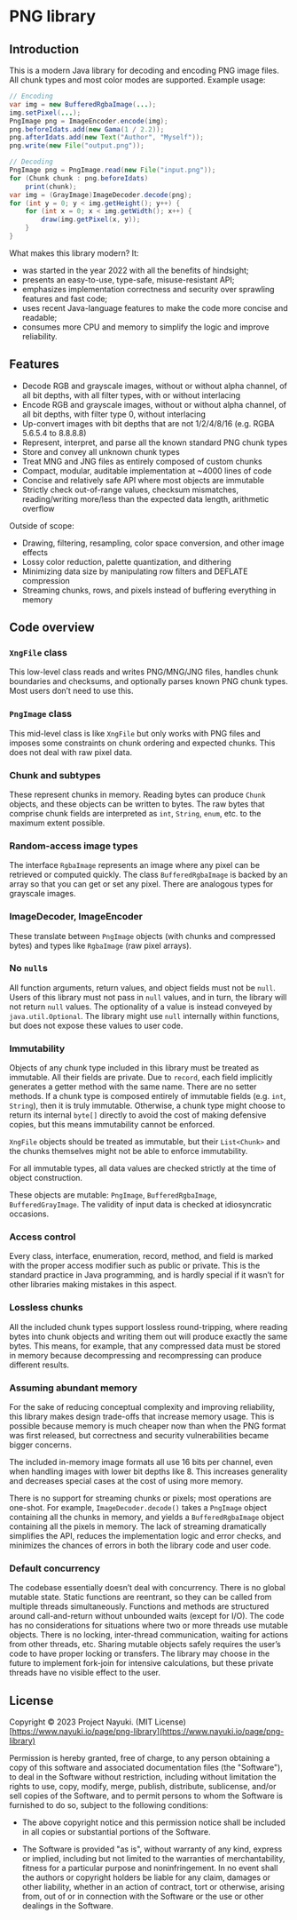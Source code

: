 PNG library
===========

Introduction
------------

This is a modern Java library for decoding and encoding PNG image files. All chunk types and most color modes are supported. Example usage:

```java
// Encoding
var img = new BufferedRgbaImage(...);
img.setPixel(...);
PngImage png = ImageEncoder.encode(img);
png.beforeIdats.add(new Gama(1 / 2.2));
png.afterIdats.add(new Text("Author", "Myself"));
png.write(new File("output.png"));

// Decoding
PngImage png = PngImage.read(new File("input.png"));
for (Chunk chunk : png.beforeIdats)
    print(chunk);
var img = (GrayImage)ImageDecoder.decode(png);
for (int y = 0; y < img.getHeight(); y++) {
    for (int x = 0; x < img.getWidth(); x++) {
        draw(img.getPixel(x, y));
    }
}
```

What makes this library modern? It:

* was started in the year 2022 with all the benefits of hindsight;
* presents an easy-to-use, type-safe, misuse-resistant API;
* emphasizes implementation correctness and security over sprawling features and fast code;
* uses recent Java-language features to make the code more concise and readable;
* consumes more CPU and memory to simplify the logic and improve reliability.


Features
--------

* Decode RGB and grayscale images, without or without alpha channel, of all bit depths, with all filter types, with or without interlacing
* Encode RGB and grayscale images, without or without alpha channel, of all bit depths, with filter type 0, without interlacing
* Up-convert images with bit depths that are not 1/2/4/8/16 (e.g. RGBA 5.6.5.4 to 8.8.8.8)
* Represent, interpret, and parse all the known standard PNG chunk types
* Store and convey all unknown chunk types
* Treat MNG and JNG files as entirely composed of custom chunks
* Compact, modular, auditable implementation at ~4000 lines of code
* Concise and relatively safe API where most objects are immutable
* Strictly check out-of-range values, checksum mismatches, reading/writing more/less than the expected data length, arithmetic overflow

Outside of scope:
* Drawing, filtering, resampling, color space conversion, and other image effects
* Lossy color reduction, palette quantization, and dithering
* Minimizing data size by manipulating row filters and DEFLATE compression
* Streaming chunks, rows, and pixels instead of buffering everything in memory


Code overview
-------------

### `XngFile` class
This low-level class reads and writes PNG/MNG/JNG files, handles chunk boundaries and checksums, and optionally parses known PNG chunk types. Most users don’t need to use this.

### `PngImage` class
This mid-level class is like `XngFile` but only works with PNG files and imposes some constraints on chunk ordering and expected chunks. This does not deal with raw pixel data.

### Chunk and subtypes
These represent chunks in memory. Reading bytes can produce `Chunk` objects, and these objects can be written to bytes. The raw bytes that comprise chunk fields are interpreted as `int`, `String`, `enum`, etc. to the maximum extent possible.

### Random-access image types
The interface `RgbaImage` represents an image where any pixel can be retrieved or computed quickly. The class `BufferedRgbaImage` is backed by an array so that you can get or set any pixel. There are analogous types for grayscale images.

### ImageDecoder, ImageEncoder
These translate between `PngImage` objects (with chunks and compressed bytes) and types like `RgbaImage` (raw pixel arrays).

### No `null`s
All function arguments, return values, and object fields must not be `null`. Users of this library must not pass in `null` values, and in turn, the library will not return `null` values. The optionality of a value is instead conveyed by `java.util.Optional`. The library might use `null` internally within functions, but does not expose these values to user code.

### Immutability
Objects of any chunk type included in this library must be treated as immutable. All their fields are private. Due to `record`, each field implicitly generates a getter method with the same name. There are no setter methods. If a chunk type is composed entirely of immutable fields (e.g. `int`, `String`), then it is truly immutable. Otherwise, a chunk type might choose to return its internal `byte[]` directly to avoid the cost of making defensive copies, but this means immutability cannot be enforced.

`XngFile` objects should be treated as immutable, but their `List<Chunk>` and the chunks themselves might not be able to enforce immutability.

For all immutable types, all data values are checked strictly at the time of object construction.

These objects are mutable: `PngImage`, `BufferedRgbaImage`, `BufferedGrayImage`. The validity of input data is checked at idiosyncratic occasions.

### Access control
Every class, interface, enumeration, record, method, and field is marked with the proper access modifier such as public or private. This is the standard practice in Java programming, and is hardly special if it wasn’t for other libraries making mistakes in this aspect.

### Lossless chunks
All the included chunk types support lossless round-tripping, where reading bytes into chunk objects and writing them out will produce exactly the same bytes. This means, for example, that any compressed data must be stored in memory because decompressing and recompressing can produce different results.

### Assuming abundant memory
For the sake of reducing conceptual complexity and improving reliability, this library makes design trade-offs that increase memory usage. This is possible because memory is much cheaper now than when the PNG format was first released, but correctness and security vulnerabilities became bigger concerns.

The included in-memory image formats all use 16 bits per channel, even when handling images with lower bit depths like 8. This increases generality and decreases special cases at the cost of using more memory.

There is no support for streaming chunks or pixels; most operations are one-shot. For example, `ImageDecoder.decode()` takes a `PngImage` object containing all the chunks in memory, and yields a `BufferedRgbaImage` object containing all the pixels in memory. The lack of streaming dramatically simplifies the API, reduces the implementation logic and error checks, and minimizes the chances of errors in both the library code and user code.

### Default concurrency
The codebase essentially doesn’t deal with concurrency. There is no global mutable state. Static functions are reentrant, so they can be called from multiple threads simultaneously. Functions and methods are structured around call-and-return without unbounded waits (except for I/O). The code has no considerations for situations where two or more threads use mutable objects. There is no locking, inter-thread communication, waiting for actions from other threads, etc. Sharing mutable objects safely requires the user’s code to have proper locking or transfers. The library may choose in the future to implement fork-join for intensive calculations, but these private threads have no visible effect to the user.


License
-------

Copyright © 2023 Project Nayuki. (MIT License)  
[https://www.nayuki.io/page/png-library](https://www.nayuki.io/page/png-library)

Permission is hereby granted, free of charge, to any person obtaining a copy of
this software and associated documentation files (the "Software"), to deal in
the Software without restriction, including without limitation the rights to
use, copy, modify, merge, publish, distribute, sublicense, and/or sell copies of
the Software, and to permit persons to whom the Software is furnished to do so,
subject to the following conditions:

* The above copyright notice and this permission notice shall be included in
  all copies or substantial portions of the Software.

* The Software is provided "as is", without warranty of any kind, express or
  implied, including but not limited to the warranties of merchantability,
  fitness for a particular purpose and noninfringement. In no event shall the
  authors or copyright holders be liable for any claim, damages or other
  liability, whether in an action of contract, tort or otherwise, arising from,
  out of or in connection with the Software or the use or other dealings in the
  Software.
